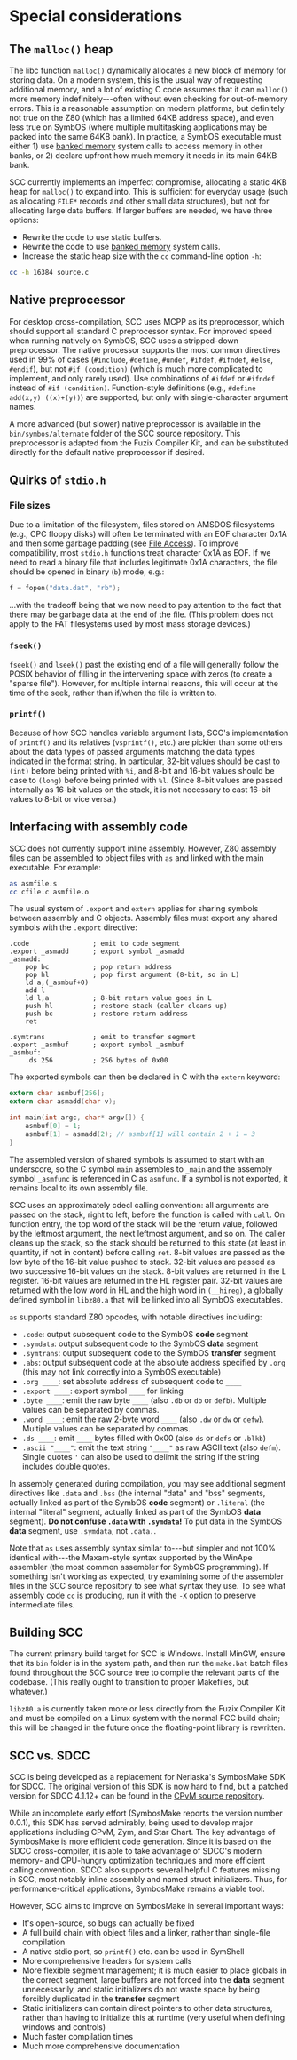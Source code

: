 # Special considerations

## The `malloc()` heap

The libc function `malloc()` dynamically allocates a new block of memory for storing data. On a modern system, this is the usual way of requesting additional memory, and a lot of existing C code assumes that it can `malloc()` more memory indefinitely---often without even checking for out-of-memory errors. This is a reasonable assumption on modern platforms, but definitely not true on the Z80 (which has a limited 64KB address space), and even less true on SymbOS (where multiple multitasking applications may be packed into the same 64KB bank). In practice, a SymbOS executable must either 1) use [banked memory](syscalls.h#memory-management) system calls to access memory in other banks, or 2) declare upfront how much memory it needs in its main 64KB bank.

SCC currently implements an imperfect compromise, allocating a static 4KB heap for `malloc()` to expand into. This is sufficient for everyday usage (such as allocating `FILE*` records and other small data structures), but not for allocating large data buffers. If larger buffers are needed, we have three options:

* Rewrite the code to use static buffers.
* Rewrite the code to use [banked memory](syscalls.h#memory-management) system calls.
* Increase the static heap size with the `cc` command-line option `-h`:

```bash
cc -h 16384 source.c
```

## Native preprocessor

For desktop cross-compilation, SCC uses MCPP as its preprocessor, which should support all standard C preprocessor syntax. For improved speed when running natively on SymbOS, SCC uses a stripped-down preprocessor. The native processor supports the most common directives used in 99% of cases (`#include`, `#define`, `#undef`, `#ifdef`, `#ifndef`, `#else`, `#endif`), but not `#if (condition)` (which is much more complicated to implement, and only rarely used). Use combinations of `#ifdef` or `#ifndef` instead of `#if (condition)`. Function-style definitions (e.g., `#define add(x,y) ((x)+(y))`) are supported, but only with single-character argument names.

A more advanced (but slower) native preprocessor is available in the `bin/symbos/alternate` folder of the SCC source repository. This preprocessor is adapted from the Fuzix Compiler Kit, and can be substituted directly for the default native preprocessor if desired.

## Quirks of `stdio.h`

### File sizes

Due to a limitation of the filesystem, files stored on AMSDOS filesystems (e.g., CPC floppy disks) will often be terminated with an EOF character 0x1A and then some garbage padding (see [File Access](syscalls.md#file-access)). To improve compatibility, most `stdio.h` functions treat character 0x1A as EOF. If we need to read a binary file that includes legitimate 0x1A characters, the file should be opened in binary (`b`) mode, e.g.:

```c
f = fopen("data.dat", "rb");
```

...with the tradeoff being that we now need to pay attention to the fact that there may be garbage data at the end of the file. (This problem does not apply to the FAT filesystems used by most mass storage devices.)

### `fseek()`

`fseek()` and `lseek()` past the existing end of a file will generally follow the POSIX behavior of filling in the intervening space with zeros (to create a "sparse file"). However, for multiple internal reasons, this will occur at the time of the seek, rather than if/when the file is written to.

### `printf()`

Because of how SCC handles variable argument lists, SCC's implementation of `printf()` and its relatives (`vsprintf()`, etc.) are pickier than some others about the data types of passed arguments matching the data types indicated in the format string. In particular, 32-bit values should be cast to `(int)` before being printed with `%i`, and 8-bit and 16-bit values should be case to `(long)` before being printed with `%l`. (Since 8-bit values are passed internally as 16-bit values on the stack, it is not necessary to cast 16-bit values to 8-bit or vice versa.)

## Interfacing with assembly code

SCC does not currently support inline assembly. However, Z80 assembly files can be assembled to object files with `as` and linked with the main executable. For example:

```bash
as asmfile.s
cc cfile.c asmfile.o
```

The usual system of `.export` and `extern` applies for sharing symbols between assembly and C objects. Assembly files must export any shared symbols with the `.export` directive:

```
.code                ; emit to code segment
.export _asmadd      ; export symbol _asmadd
_asmadd:
	pop bc           ; pop return address
	pop hl           ; pop first argument (8-bit, so in L)
	ld a,(_asmbuf+0)
	add l
	ld l,a           ; 8-bit return value goes in L
	push hl          ; restore stack (caller cleans up)
	push bc          ; restore return address
	ret

.symtrans            ; emit to transfer segment
.export _asmbuf      ; export symbol _asmbuf
_asmbuf:
    .ds 256          ; 256 bytes of 0x00
```

The exported symbols can then be declared in C with the `extern` keyword:

```c
extern char asmbuf[256];
extern char asmadd(char v);

int main(int argc, char* argv[]) {
    asmbuf[0] = 1;
    asmbuf[1] = asmadd(2); // asmbuf[1] will contain 2 + 1 = 3
}
```

The assembled version of shared symbols is assumed to start with an underscore, so the C symbol `main` assembles to `_main` and the assembly symbol `_asmfunc` is referenced in C as `asmfunc`. If a symbol is not exported, it remains local to its own assembly file.

SCC uses an approximately cdecl calling convention: all arguments are passed on the stack, right to left, before the function is called with `call`. On function entry, the top word of the stack will be the return value, followed by the leftmost argument, the next leftmost argument, and so on. The caller cleans up the stack, so the stack should be returned to this state (at least in quantity, if not in content) before calling `ret`. 8-bit values are passed as the low byte of the 16-bit value pushed to stack. 32-bit values are passed as two successive 16-bit values on the stack. 8-bit values are returned in the L register. 16-bit values are returned in the HL register pair. 32-bit values are returned with the low word in HL and the high word in `(__hireg)`, a globally defined symbol in `libz80.a` that will be linked into all SymbOS executables.

`as` supports standard Z80 opcodes, with notable directives including:

* `.code`: output subsequent code to the SymbOS **code** segment
* `.symdata`: output subsequent code to the SymbOS **data** segment
* `.symtrans`: output subsequent code to the SymbOS **transfer** segment
* `.abs`: output subsequent code at the absolute address specified by `.org` (this may not link correctly into a SymbOS executable)
* `.org ____`: set absolute address of subsequent code to `____`
* `.export ____`: export symbol `____` for linking
* `.byte ____`: emit the raw byte `____` (also `.db` or `db` or `defb`). Multiple values can be separated by commas.
* `.word ____`: emit the raw 2-byte word `____` (also `.dw` or `dw` or `defw`). Multiple values can be separated by commas.
* `.ds ____`: emit `____` bytes filled with 0x00 (also `ds` or `defs` or `.blkb`)
* `.ascii "____"`: emit the text string `"____"` as raw ASCII text (also `defm`). Single quotes `'` can also be used to delimit the string if the string includes double quotes.

In assembly generated during compilation, you may see additional segment directives like `.data` and `.bss` (the internal "data" and "bss" segments, actually linked as part of the SymbOS **code** segment) or `.literal` (the internal "literal" segment, actually linked as part of the SymbOS **data** segment). **Do not confuse `.data` with `.symdata`!** To put data in the SymbOS **data** segment, use `.symdata`, not `.data.`.

Note that `as` uses assembly syntax similar to---but simpler and not 100% identical with---the Maxam-style syntax supported by the WinApe assembler (the most common assembler for SymbOS programming). If something isn't working as expected, try examining some of the assembler files in the SCC source repository to see what syntax they use. To see what assembly code `cc` is producing, run it with the `-X` option to preserve intermediate files.

## Building SCC

The current primary build target for SCC is Windows. Install MinGW, ensure that its `bin` folder is in the system path, and then run the `make.bat` batch files found throughout the SCC source tree to compile the relevant parts of the codebase. (This really ought to transition to proper Makefiles, but whatever.)

`libz80.a` is currently taken more or less directly from the Fuzix Compiler Kit and must be compiled on a Linux system with the normal FCC build chain; this will be changed in the future once the floating-point library is rewritten.

## SCC vs. SDCC

SCC is being developed as a replacement for Nerlaska's SymbosMake SDK for SDCC. The original version of this SDK is now hard to find, but a patched version for SDCC 4.1.12+ can be found in the [CPvM source repository](https://github.com/danielgaskell/cpvm).

While an incomplete early effort (SymbosMake reports the version number 0.0.1), this SDK has served admirably, being used to develop major applications including CPvM, Zym, and Star Chart. The key advantage of SymbosMake is more efficient code generation. Since it is based on the SDCC cross-compiler, it is able to take advantage of SDCC's modern memory- and CPU-hungry optimization techniques and more efficient calling convention. SDCC also supports several helpful C features missing in SCC, most notably inline assembly and named struct initializers. Thus, for performance-critical applications, SymbosMake remains a viable tool.

However, SCC aims to improve on SymbosMake in several important ways:

* It's open-source, so bugs can actually be fixed
* A full build chain with object files and a linker, rather than single-file compilation
* A native stdio port, so `printf()` etc. can be used in SymShell
* More comprehensive headers for system calls
* More flexible segment management; it is much easier to place globals in the correct segment, large buffers are not forced into the **data** segment unnecessarily, and static initializers do not waste space by being forcibly duplicated in the **transfer** segment
* Static initializers can contain direct pointers to other data structures, rather than having to initialize this at runtime (very useful when defining windows and controls)
* Much faster compilation times
* Much more comprehensive documentation
